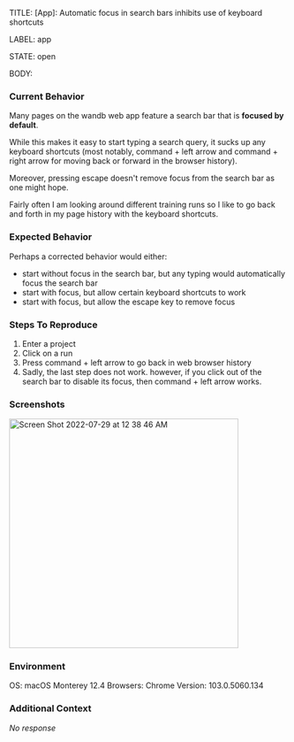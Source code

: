 TITLE:
[App]: Automatic focus in search bars inhibits use of keyboard shortcuts

LABEL:
app

STATE:
open

BODY:
### Current Behavior

Many pages on the wandb web app feature a search bar that is **focused by default**. 

While this makes it easy to start typing a search query, it sucks up any keyboard shortcuts (most notably, command + left arrow and command + right arrow for moving back or forward in the browser history). 

Moreover, pressing escape doesn't remove focus from the search bar as one might hope. 

Fairly often I am looking around different training runs so I like to go back and forth in my page history with the keyboard shortcuts. 

### Expected Behavior

Perhaps a corrected behavior would either:
-  start without focus in the search bar, but any typing would automatically focus the search bar
-  start with focus, but allow certain keyboard shortcuts to work
-  start with focus, but allow the escape key to remove focus

### Steps To Reproduce

1. Enter a project
2. Click on a run
3. Press command + left arrow to go back in web browser history
4. Sadly, the last step does not work. however, if you click out of the search bar to disable its focus, then command + left arrow works.

### Screenshots

<img width="415" alt="Screen Shot 2022-07-29 at 12 38 46 AM" src="https://user-images.githubusercontent.com/9351210/181683915-ae99c21f-5eda-497e-b87b-d5de6944e5d7.png">


### Environment

OS: macOS Monterey 12.4
Browsers: Chrome 
Version:  103.0.5060.134

### Additional Context

_No response_

